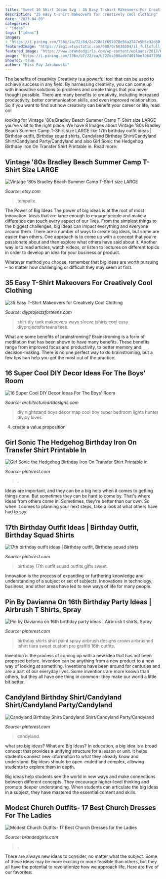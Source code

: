```yaml
---
title: "Sweet 16 Shirt Ideas Svg : 35 Easy T-shirt Makeovers For Creatively Cool Clothing"
description: "35 easy t-shirt makeovers for creatively cool clothing"
date: "2023-04-09"
categories:
- "ideas"
tags: ["ideas"]
images:
- "https://i.pinimg.com/736x/2a/72/8d/2a728d7f697078e56a2747e5b6c32d60.jpg"
featuredImage: "https://img1.etsystatic.com/000/0/5830304/il_fullxfull.234991805.jpg"
featured_image: "https://www.brandedgirls.com/wp-content/uploads/2017/02/t-shirt-skirt.jpg"
image: "https://i.pinimg.com/736x/b7/22/ea/b722ea398adb74016be70647705b7a8c.jpg"
ShowToc: true
author: "Miss Fay Jakubowski"
---
```



The benefits of creativity
Creativity is a powerful tool that can be used to achieve success in any field. By harnessing creativity, you can come up with innovative solutions to problems and create things that you never thought possible. There are many benefits to creativity, including increased productivity, better communication skills, and even improved relationships. So if you want to find out how creativity can benefit your career or life, read on!

	

		
looking for Vintage &#039;80s Bradley Beach Summer Camp T-Shirt size LARGE you've visit to the right place. We have 8 Images about Vintage &#039;80s Bradley Beach Summer Camp T-Shirt size LARGE like 17th birthday outfit ideas | Birthday outfit, Birthday squad shirts, Candyland Birthday Shirt/Candyland Shirt/Candyland Party/Candyland and also Girl Sonic the Hedgehog Birthday Iron On Transfer Shirt Printable in. Read more:
		
    
## Vintage &#039;80s Bradley Beach Summer Camp T-Shirt Size LARGE

<img loading=lazy src="https://img1.etsystatic.com/000/0/5830304/il_fullxfull.234991805.jpg" onerror="this.onerror=null;this.src='https://tse3.mm.bing.net/th?id=OIP.-0SEh6BugXDudzdhDZU7wgHaHe&amp;pid=15.1';" alt="Vintage &#039;80s Bradley Beach Summer Camp T-Shirt size LARGE">

_Source: etsy.com_

>tempalte. 

	

The Power of Big Ideas
The power of big ideas is at the root of most innovation. Ideas that are large enough to engage people and make a difference can touch every aspect of our lives. From the simplest things to the biggest challenges, big ideas can impact everything and everyone around them.
There are a number of ways to create big ideas, but some are easier than others. One approach is to come up with a concept that you’re passionate about and then explore what others have said about it. Another way is to read articles, watch videos, or listen to lectures on different topics in order to develop an idea for your business or product.

Whatever method you choose, remember that big ideas are worth pursuing – no matter how challenging or difficult they may seem at first.

    
## 35 Easy T-Shirt Makeovers For Creatively Cool Clothing

<img loading=lazy src="http://diyprojectsforteens.com/wp-content/uploads/2017/09/DIY-Tank-Top-From-A-T-Shirt.jpg" onerror="this.onerror=null;this.src='https://tse3.mm.bing.net/th?id=OIP.lnyhlyiAxlxx9MhL84tGfwHaNM&amp;pid=15.1';" alt="35 Easy T-Shirt Makeovers for Creatively Cool Clothing">

_Source: diyprojectsforteens.com_

>shirt diy tank makeovers ways sleeve tshirts cool easy diyprojectsforteens tees. 

	

What are some benefits of brainstroming?
Brainstroming is a form of meditation that has been shown to have many benefits. These benefits range from improved focus and productivity, to better memory and decision-making. There is no one perfect way to do brainstroming, but a few tips can help you get the most out of the practice.

    
## 16 Super Cool DIY Decor Ideas For The Boys&#039; Room

<img loading=lazy src="https://www.architectureartdesigns.com/wp-content/uploads/2017/09/16-Super-Cool-DIY-Decor-Ideas-For-The-Boys-Room-16.jpg" onerror="this.onerror=null;this.src='https://tse1.mm.bing.net/th?id=OIP.r_JXgQq8L3SDc56v5lBp7gHaM4&amp;pid=15.1';" alt="16 Super Cool DIY Decor Ideas For The Boys&#039; Room">

_Source: architectureartdesigns.com_

>diy nightstand boys decor map cool boy super bedroom lights hunter diyjoy loves. 

	

4. create a value proposition 

    
## Girl Sonic The Hedgehog Birthday Iron On Transfer Shirt Printable In

<img loading=lazy src="https://i.pinimg.com/736x/56/6b/bf/566bbf9d5880c7abe47d342c091803e2.jpg" onerror="this.onerror=null;this.src='https://tse4.mm.bing.net/th?id=OIP.Wa8t3jHZrmFO7UfWF8EDzQHaHa&amp;pid=15.1';" alt="Girl Sonic the Hedgehog Birthday Iron On Transfer Shirt Printable in">

_Source: pinterest.com_

>. 

	

Ideas are important, and they can be a big help when it comes to getting things done. But sometimes they can be hard to come by. That's where ideas from others come in. Sometimes, they're better than our own. So when it comes to planning your next steps, take a look at what others have had to say.

    
## 17th Birthday Outfit Ideas | Birthday Outfit, Birthday Squad Shirts

<img loading=lazy src="https://i.pinimg.com/736x/2a/72/8d/2a728d7f697078e56a2747e5b6c32d60.jpg" onerror="this.onerror=null;this.src='https://tse2.mm.bing.net/th?id=OIP.XtKcLMroE8ecCh1wvmZRlQHaNK&amp;pid=15.1';" alt="17th birthday outfit ideas | Birthday outfit, Birthday squad shirts">

_Source: pinterest.com_

>birthday 17th outfit squad outfits gifts sweet. 

	

Innovation is the process of expanding or furthering knowledge and understanding of a subject or set of subjects. Innovations in technology, business, and other areas have led to new ways of life for many people.

    
## Pin By Davianna On 16th Birthday Party Ideas | Airbrush T Shirts, Spray

<img loading=lazy src="https://i.pinimg.com/736x/b7/22/ea/b722ea398adb74016be70647705b7a8c.jpg" onerror="this.onerror=null;this.src='https://tse3.mm.bing.net/th?id=OIP.6T1zwurEKqTIQ339lX2cPwHaI1&amp;pid=15.1';" alt="Pin by Davianna on 16th birthday party ideas | Airbrush t shirts, Spray">

_Source: pinterest.com_

>birthday shirts shirt paint spray airbrush designs crown airbrushed tshirt tiara sweet custom pre graffiti 16th outfits. 

	

Invention is the process of coming up with a new idea that has not been proposed before. Invention can be anything from a new product to a new way of looking at something. Inventions have been around for centuries and are a part of our everyday lives. Some inventions are more known than others, but they all have one thing in common- they make our world a little bit better.

    
## Candyland Birthday Shirt/Candyland Shirt/Candyland Party/Candyland

<img loading=lazy src="https://i.pinimg.com/736x/62/57/61/625761fdcbe3a026743ae8688b02ca74.jpg" onerror="this.onerror=null;this.src='https://tse3.mm.bing.net/th?id=OIP.roT2YxGwnmA3k3nP1XxdggHaKf&amp;pid=15.1';" alt="Candyland Birthday Shirt/Candyland Shirt/Candyland Party/Candyland">

_Source: pinterest.com_

>candyland. 

	

what are big ideas?
What are Big Ideas?
In education, a big idea is a broad concept that provides a unifying structure for a lesson or unit. It helps students connect new information to what they already know and understand. Big ideas should be open-ended and complex, allowing students to explore them in depth.

Big ideas help students see the world in new ways and make connections between different concepts. They encourage higher-level thinking and promote deeper understanding. When students can articulate the big ideas in a subject, they have mastered the essential content and skills.

    
## Modest Church Outfits- 17 Best Church Dresses For The Ladies

<img loading=lazy src="https://www.brandedgirls.com/wp-content/uploads/2017/02/t-shirt-skirt.jpg" onerror="this.onerror=null;this.src='https://tse4.mm.bing.net/th?id=OIP.EDlTvsoixEDgCBXpzNScIAHaLH&amp;pid=15.1';" alt="Modest Church Outfits- 17 Best Church Dresses for the Ladies">

_Source: brandedgirls.com_

>. 

	

There are always new ideas to consider, no matter what the subject. Some of these ideas may be more exciting or more feasible than others, but they all have the potential to revolutionize how we approach life. Here are five of our favorites: 

